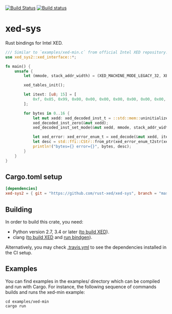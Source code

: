 [![Build Status](https://travis-ci.com/Phantomical/xed-sys.svg?branch=master)](https://travis-ci.com/Phantomical/xed-sys)
[![Build status](https://ci.appveyor.com/api/projects/status/u6krc5mee7sdjn7a/branch/master?svg=true)](https://ci.appveyor.com/project/Phantomical/xed-sys/branch/master)

# xed-sys
Rust bindings for Intel XED.

```rust
/// Similar to `examples/xed-min.c` from official Intel XED repository.
use xed_sys2::xed_interface::*;

fn main() {
    unsafe {
        let (mmode, stack_addr_width) = (XED_MACHINE_MODE_LEGACY_32, XED_ADDRESS_WIDTH_32b);

        xed_tables_init();

        let itext: [u8; 15] = [
            0xf, 0x85, 0x99, 0x00, 0x00, 0x00, 0x00, 0x00, 0x00, 0x00, 0x00, 0x00, 0x00, 0x00, 0x00,
        ];

        for bytes in 0..16 {
            let mut xedd: xed_decoded_inst_t = ::std::mem::uninitialized();
            xed_decoded_inst_zero(&mut xedd);
            xed_decoded_inst_set_mode(&mut xedd, mmode, stack_addr_width);

            let xed_error: xed_error_enum_t = xed_decode(&mut xedd, itext.as_ptr(), bytes);
            let desc = std::ffi::CStr::from_ptr(xed_error_enum_t2str(xed_error)).to_string_lossy();
            println!("bytes={} error={}", bytes, desc);
        }
    }
}
```

## Cargo.toml setup

```toml
[dependencies]
xed-sys2 = { git = "https://github.com/rust-xed/xed-sys", branch = "master" }
```

## Building

In order to build this crate, you need:
* Python version 2.7, 3.4 or later ([to build XED](https://intelxed.github.io/build-manual/)).
* clang ([to build XED](https://intelxed.github.io/build-manual/) and [run bindgen](https://rust-lang.github.io/rust-bindgen/requirements.html#requirements)).

Alternatively, you may check [.travis.yml](.travis.yml) to see the dependencies installed in the CI setup.

## Examples
You can find examples in the examples/ directory which can be compiled and run with Cargo.
For instance, the following sequence of commands builds and runs the xed-min example:

```
cd examples/xed-min
cargo run
```

